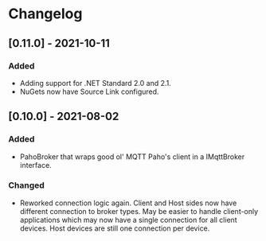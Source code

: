 # Changelog

## [0.11.0] - 2021-10-11
### Added
- Adding support for .NET Standard 2.0 and 2.1.
- NuGets now have Source Link configured.


## [0.10.0] - 2021-08-02
### Added
- PahoBroker that wraps good ol' MQTT Paho's client in a IMqttBroker interface.

### Changed
- Reworked connection logic again. Client and Host sides now have different connection to broker types. May be easier to handle client-only applications which may now have a single connection for all client devices. Host devices are still one connection per device.